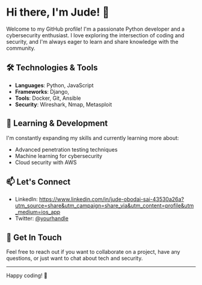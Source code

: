 
# Hi there, I'm Jude! 👋

Welcome to my GitHub profile! I'm a passionate Python developer and a cybersecurity enthusiast. I love exploring the intersection of coding and security, and I'm always eager to learn and share knowledge with the community.

## 🛠️ Technologies & Tools

- **Languages**: Python, JavaScript
- **Frameworks**: Django, 
- **Tools**: Docker, Git, Ansible
- **Security**: Wireshark, Nmap, Metasploit


## 🌱 Learning & Development

I'm constantly expanding my skills and currently learning more about:

- Advanced penetration testing techniques
- Machine learning for cybersecurity
- Cloud security with AWS

## 📫 Let's Connect

- LinkedIn: https://www.linkedin.com/in/jude-obodai-sai-43530a26a?utm_source=share&utm_campaign=share_via&utm_content=profile&utm_medium=ios_app
- Twitter: [@yourhandle](https://twitter.com/jude_sai)



## 💬 Get In Touch

Feel free to reach out if you want to collaborate on a project, have any questions, or just want to chat about tech and security.

---

Happy coding! 🚀
